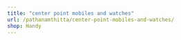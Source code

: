 ```yaml
---
title: "center point mobiles and watches"
url: /pathanamthitta/center-point-mobiles-and-watches/
shop: Handy
---
```

